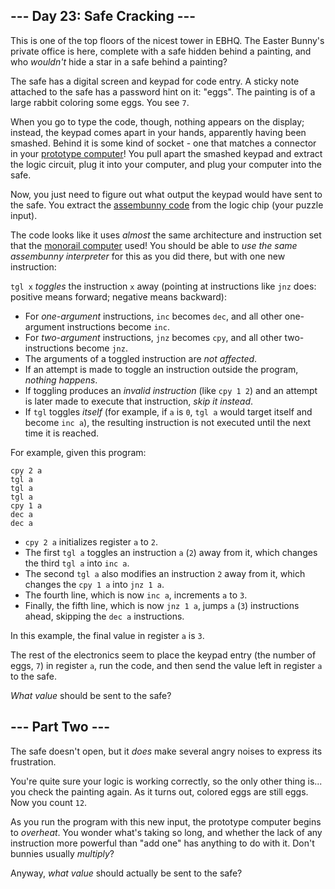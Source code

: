 ## --- Day 23: Safe Cracking ---

This is one of the top floors of the nicest tower in EBHQ. The Easter Bunny's private office is here, complete with a safe hidden behind a painting, and who _wouldn't_ hide a star in a safe behind a painting?

The safe has a digital screen and keypad for code entry. A sticky note attached to the safe has a password hint on it: "eggs". The painting is of a large rabbit coloring some eggs. You see `` 7 ``.

When you go to type the code, though, nothing appears on the display; instead, the keypad comes apart in your hands, apparently having been smashed. Behind it is some kind of socket - one that matches a connector in your [prototype computer](11)! You pull apart the smashed keypad and extract the logic circuit, plug it into your computer, and plug your computer into the safe.

Now, you just need to figure out what output the keypad would have sent to the safe. You extract the [assembunny code](12) from the logic chip (your puzzle input).

The code looks like it uses _almost_ the same architecture and instruction set that the [monorail computer](12) used! You should be able to _use the same assembunny interpreter_ for this as you did there, but with one new instruction:

`` tgl x `` _toggles_ the instruction `` x `` away (pointing at instructions like `` jnz `` does: positive means forward; negative means backward):

*   For _one-argument_ instructions, `` inc `` becomes `` dec ``, and all other one-argument instructions become `` inc ``.
*   For _two-argument_ instructions, `` jnz `` becomes `` cpy ``, and all other two-instructions become `` jnz ``.
*   The arguments of a toggled instruction are _not affected_.
*   If an attempt is made to toggle an instruction outside the program, _nothing happens_.
*   If toggling produces an _invalid instruction_ (like `` cpy 1 2 ``) and an attempt is later made to execute that instruction, _skip it instead_.
*   If `` tgl `` toggles _itself_ (for example, if `` a `` is `` 0 ``, `` tgl a `` would target itself and become `` inc a ``), the resulting instruction is not executed until the next time it is reached.

For example, given this program:

    cpy 2 a
    tgl a
    tgl a
    tgl a
    cpy 1 a
    dec a
    dec a

*   `` cpy 2 a `` initializes register `` a `` to `` 2 ``.
*   The first `` tgl a `` toggles an instruction `` a `` (`` 2 ``) away from it, which changes the third `` tgl a `` into `` inc a ``.
*   The second `` tgl a `` also modifies an instruction `` 2 `` away from it, which changes the `` cpy 1 a `` into `` jnz 1 a ``.
*   The fourth line, which is now `` inc a ``, increments `` a `` to `` 3 ``.
*   Finally, the fifth line, which is now `` jnz 1 a ``, jumps `` a `` (`` 3 ``) instructions ahead, skipping the `` dec a `` instructions.

In this example, the final value in register `` a `` is `` 3 ``.

The rest of the electronics seem to place the keypad entry (the number of eggs, `` 7 ``) in register `` a ``, run the code, and then send the value left in register `` a `` to the safe.

_What value_ should be sent to the safe?

## --- Part Two ---

The safe doesn't open, but it _does_ make several <span title="SUCH INCORRECT! VERY LOCK! WOW!">angry noises</span> to express its frustration.

You're quite sure your logic is working correctly, so the only other thing is... you check the painting again. As it turns out, colored eggs are still eggs. Now you count `` 12 ``.

As you run the program with this new input, the prototype computer begins to _overheat_. You wonder what's taking so long, and whether the lack of any instruction more powerful than "add one" has anything to do with it. Don't bunnies usually _multiply_?

Anyway, _what value_ should actually be sent to the safe?